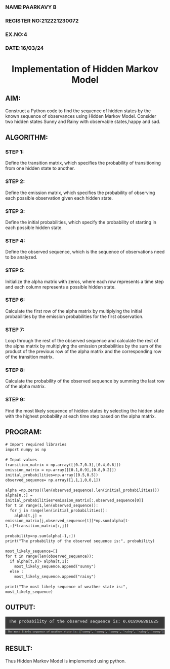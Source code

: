 <H3>NAME:PAARKAVY B</H3>
<H3>REGISTER NO:212221230072</H3>
<H3>EX.NO:4</H3>
<H3>DATE:16/03/24</H3>
<H1 ALIGN =CENTER> Implementation of Hidden Markov Model</H1>

## AIM: 
Construct a Python code to find the sequence of hidden states by the known sequence of observances using Hidden Markov Model. Consider two hidden states Sunny and Rainy with observable states,happy and sad.

## ALGORITHM:
### STEP 1:
Define the transition matrix, which specifies the probability of transitioning from  one hidden state to another.<br>
### STEP 2:
Define the emission matrix, which specifies the probability of observing each possible observation given each hidden state.<br>
### STEP 3:
Define the initial probabilities, which specify the probability of starting in each possible hidden state.<br>
### STEP 4:
Define the observed sequence, which is the sequence of observations need to  be analyzed.<br>
### STEP 5:
Initialize the alpha matrix with zeros, where each row represents a time step and each column represents a possible hidden state.<br>
### STEP 6:
Calculate the first row of the alpha matrix by multiplying the initial  probabilities by the emission probabilities for the first observation.<br>
### STEP 7:
Loop through the rest of the observed sequence and calculate the rest of the alpha matrix by multiplying the emission probabilities by the sum of the product of the previous row of the alpha matrix and the corresponding row of the transition matrix.<br>
### STEP 8:
Calculate the probability of the observed sequence by summing the last row of the alpha matrix.<br>
### STEP 9:
Find the most likely sequence of hidden states by selecting the hidden state with the highest probability at each time step based on the alpha matrix.<br>

## PROGRAM:
```
# Import required libraries
import numpy as np

# Input values
transition_matrix = np.array([[0.7,0.3],[0.4,0.6]])
emission_matrix = np.array([[0.1,0.9],[0.8,0.2]])
initial_probabilities=np.array([0.5,0.5])
observed_sequence= np.array([1,1,1,0,0,1])

alpha =np.zeros((len(observed_sequence),len(initial_probabilities)))
alpha[0,:] = initial_probabilities*emission_matrix[:,observed_sequence[0]]
for t in range(1,len(observed_sequence)):
  for j in range(len(initial_probabilities)):
    alpha[t,j] = emission_matrix[j,observed_sequence[t]]*np.sum(alpha[t-1,:]*transition_matrix[:,j])

probability=np.sum(alpha[-1,:])
print("The probability of the observed sequence is:", probability)

most_likely_sequence=[]
for t in range(len(observed_sequence)):
  if alpha[t,0]> alpha[t,1]:
    most_likely_sequence.append("sunny")
  else :
    most_likely_sequence.append("rainy")

print("The most likely sequence of weather state is:", most_likely_sequence)
```

## OUTPUT:
![output](op1.png)
![output](op2.png)

## RESULT:
Thus Hidden Markov Model is implemented using python.

